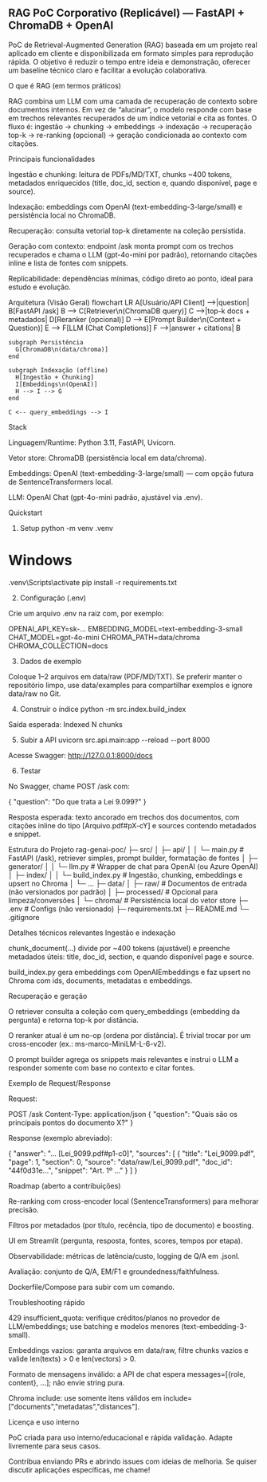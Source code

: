 ## RAG PoC Corporativo (Replicável) — FastAPI + ChromaDB + OpenAI

PoC de Retrieval-Augmented Generation (RAG) baseada em um projeto real aplicado em cliente e disponibilizada em formato simples para reprodução rápida. O objetivo é reduzir o tempo entre ideia e demonstração, oferecer um baseline técnico claro e facilitar a evolução colaborativa.

O que é RAG (em termos práticos)

RAG combina um LLM com uma camada de recuperação de contexto sobre documentos internos. Em vez de “alucinar”, o modelo responde com base em trechos relevantes recuperados de um índice vetorial e cita as fontes. O fluxo é: ingestão → chunking → embeddings → indexação → recuperação top-k → re-ranking (opcional) → geração condicionada ao contexto com citações.

Principais funcionalidades

Ingestão e chunking: leitura de PDFs/MD/TXT, chunks ~400 tokens, metadados enriquecidos (title, doc_id, section e, quando disponível, page e source).

Indexação: embeddings com OpenAI (text-embedding-3-large/small) e persistência local no ChromaDB.

Recuperação: consulta vetorial top-k diretamente na coleção persistida.

Geração com contexto: endpoint /ask monta prompt com os trechos recuperados e chama o LLM (gpt-4o-mini por padrão), retornando citações inline e lista de fontes com snippets.

Replicabilidade: dependências mínimas, código direto ao ponto, ideal para estudo e evolução.

Arquitetura (Visão Geral)
flowchart LR
    A[Usuário/API Client] -->|question| B[FastAPI /ask]
    B --> C[Retriever\n(ChromaDB query)]
    C -->|top-k docs + metadados| D[Reranker (opcional)]
    D --> E[Prompt Builder\n(Context + Question)]
    E --> F[LLM (Chat Completions)]
    F -->|answer + citations| B

    subgraph Persistência
      G[ChromaDB\n(data/chroma)]
    end

    subgraph Indexação (offline)
      H[Ingestão + Chunking]
      I[Embeddings\n(OpenAI)]
      H --> I --> G
    end

    C <-- query_embeddings --> I

Stack

Linguagem/Runtime: Python 3.11, FastAPI, Uvicorn.

Vetor store: ChromaDB (persistência local em data/chroma).

Embeddings: OpenAI (text-embedding-3-large/small) — com opção futura de SentenceTransformers local.

LLM: OpenAI Chat (gpt-4o-mini padrão, ajustável via .env).

Quickstart
1) Setup
python -m venv .venv
# Windows
.venv\\Scripts\\activate
pip install -r requirements.txt

2) Configuração (.env)

Crie um arquivo .env na raiz com, por exemplo:

OPENAI_API_KEY=sk-...
EMBEDDING_MODEL=text-embedding-3-small
CHAT_MODEL=gpt-4o-mini
CHROMA_PATH=data/chroma
CHROMA_COLLECTION=docs

3) Dados de exemplo

Coloque 1–2 arquivos em data/raw (PDF/MD/TXT). Se preferir manter o repositório limpo, use data/examples para compartilhar exemplos e ignore data/raw no Git.

4) Construir o índice
python -m src.index.build_index


Saída esperada: Indexed N chunks

5) Subir a API
uvicorn src.api.main:app --reload --port 8000


Acesse Swagger: http://127.0.0.1:8000/docs

6) Testar

No Swagger, chame POST /ask com:

{
  "question": "Do que trata a Lei 9.099?"
}


Resposta esperada: texto ancorado em trechos dos documentos, com citações inline do tipo [Arquivo.pdf#pX-cY] e sources contendo metadados e snippet.

Estrutura do Projeto
rag-genai-poc/
├─ src/
│  ├─ api/
│  │  └─ main.py            # FastAPI (/ask), retriever simples, prompt builder, formatação de fontes
│  ├─ generator/
│  │  └─ llm.py             # Wrapper de chat para OpenAI (ou Azure OpenAI)
│  ├─ index/
│  │  └─ build_index.py     # Ingestão, chunking, embeddings e upsert no Chroma
│  └─ ...
├─ data/
│  ├─ raw/                  # Documentos de entrada (não versionados por padrão)
│  ├─ processed/            # Opcional para limpeza/conversões
│  └─ chroma/               # Persistência local do vetor store
├─ .env                     # Configs (não versionado)
├─ requirements.txt
├─ README.md
└─ .gitignore

Detalhes técnicos relevantes
Ingestão e indexação

chunk_document(...) divide por ~400 tokens (ajustável) e preenche metadados úteis: title, doc_id, section, e quando disponível page e source.

build_index.py gera embeddings com OpenAIEmbeddings e faz upsert no Chroma com ids, documents, metadatas e embeddings.

Recuperação e geração

O retriever consulta a coleção com query_embeddings (embedding da pergunta) e retorna top-k por distância.

O reranker atual é um no-op (ordena por distância). É trivial trocar por um cross-encoder (ex.: ms-marco-MiniLM-L-6-v2).

O prompt builder agrega os snippets mais relevantes e instrui o LLM a responder somente com base no contexto e citar fontes.

Exemplo de Request/Response

Request:

POST /ask
Content-Type: application/json
{
  "question": "Quais são os principais pontos do documento X?"
}


Response (exemplo abreviado):

{
  "answer": "... [Lei_9099.pdf#p1-c0]",
  "sources": [
    {
      "title": "Lei_9099.pdf",
      "page": 1,
      "section": 0,
      "source": "data/raw/Lei_9099.pdf",
      "doc_id": "44f0d31e...",
      "snippet": "Art. 1º ..."
    }
  ]
}

Roadmap (aberto a contribuições)

Re-ranking com cross-encoder local (SentenceTransformers) para melhorar precisão.

Filtros por metadados (por título, recência, tipo de documento) e boosting.

UI em Streamlit (pergunta, resposta, fontes, scores, tempos por etapa).

Observabilidade: métricas de latência/custo, logging de Q/A em .jsonl.

Avaliação: conjunto de Q/A, EM/F1 e groundedness/faithfulness.

Dockerfile/Compose para subir com um comando.

Troubleshooting rápido

429 insufficient_quota: verifique créditos/planos no provedor de LLM/embeddings; use batching e modelos menores (text-embedding-3-small).

Embeddings vazios: garanta arquivos em data/raw, filtre chunks vazios e valide len(texts) > 0 e len(vectors) > 0.

Formato de mensagens inválido: a API de chat espera messages=[{role, content}, ...]; não envie string pura.

Chroma include: use somente itens válidos em include=["documents","metadatas","distances"].

Licença e uso interno

PoC criada para uso interno/educacional e rápida validação. Adapte livremente para seus casos.

Contribua enviando PRs e abrindo issues com ideias de melhoria. Se quiser discutir aplicações específicas, me chame!

